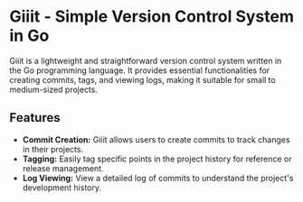 # Giiit - Simple Version Control System in Go

Giiit is a lightweight and straightforward version control system written in the Go programming language. It provides essential functionalities for creating commits, tags, and viewing logs, making it suitable for small to medium-sized projects.

## Features

- **Commit Creation:** Giiit allows users to create commits to track changes in their projects.
- **Tagging:** Easily tag specific points in the project history for reference or release management.
- **Log Viewing:** View a detailed log of commits to understand the project's development history.

